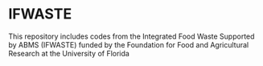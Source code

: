 # IFWASTE
This repository includes codes from the Integrated Food Waste Supported by ABMS (IFWASTE) funded by the Foundation for Food and Agricultural Research at the University of Florida
